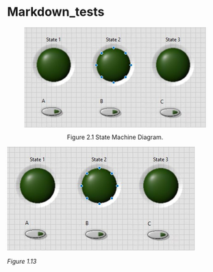 # Markdown_tests

<figure>
  <p align ="center">
  <img src=state_machine_ui.jpg" alt="State Machine Diagram" align="center">
  <figcaption align ="center"> Figure 2.1 State Machine Diagram.</figcaption>
</figure>


![Figure 1.13 Custom Temperature Controller Includes Block Diagram](state_machine_ui.jpg)

*Figure 1.13*
